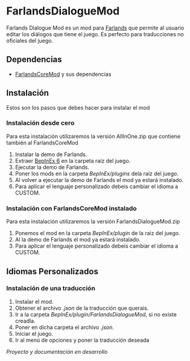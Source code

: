 # FarlandsDialogueMod
Farlands Dialogue Mod es un mod para [Farlands](https://store.steampowered.com/app/2252680/Farlands) que permite al usuario editar los diálogos que tiene el juego.
Es perfecto para traducciones no oficiales del juego.

## Dependencias
* [FarlandsCoreMod](https://github.com/MagincyanGames/FarlandsCoreMod) y sus dependencias

## Instalación
Estos son los pasos que debes hacer para instalar el mod

### Instalación desde cero
Para esta instalación utilizaremos la versión AllInOne.zip que contiene también al FarlandsCoreMod
1. Instalar la demo de Farlands.
2. Extraer [BepInEx 6](https://github.com/BepInEx/BepInEx) en la carpeta raíz del juego.
3. Ejecutar la demo de Farlands.
4. Poner los mods en la carpeta *BepInEx/plugins* dela raíz del juego.
5. Al volver a ejecutar la demo de Farlands el mod ya estará instalado.
6. Para aplicar el lenguaje personalizado debeis cambiar el idioma a CUSTOM.

### Instalación con FarlandsCoreMod instalado
Para esta instalación utilizaremos la versión FarlandsDialogueMod.zip
1. Ponemos el mod en la carpeta *BepInEx/plugin* de la raiz del juego.
5. Al la demo de Farlands el mod ya estará instalado.
6. Para aplicar el lenguaje personalizado debeis cambiar el idioma a CUSTOM.

## Idiomas Personalizados

### Instalación de una traducción

1. Instalar el mod.
2. Obtener el archivo *.json* de la traducción que querais.
3. Ir a la carpeta *BepInEx/plugin/FarlandsDialogueMod*, si no existe creadla.
4. Poner en dicha carpeta el archivo *.json*.
5. Iniciar el juego.
6. Ir al menú de opciones y poner la traducción deseada
    
*Proyecto y documentación en desarrollo*
